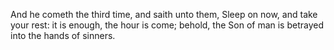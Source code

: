 And he cometh the third time, and saith unto them, Sleep on now, and take your rest: it is enough, the hour is come; behold, the Son of man is betrayed into the hands of sinners.
